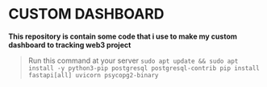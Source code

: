 #   CUSTOM DASHBOARD
**This repository is contain some code that i use to make my custom dashboard to tracking web3 project**
> Run this command at your server
`sudo apt update && sudo apt install -y python3-pip postgresql postgresql-contrib
pip install fastapi[all] uvicorn psycopg2-binary`
